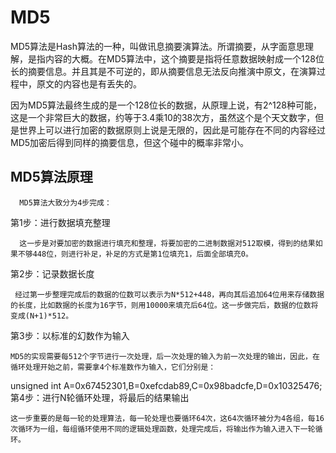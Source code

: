 # MD5

MD5算法是Hash算法的一种，叫做讯息摘要演算法。所谓摘要，从字面意思理解，是指内容的大概。在MD5算法中，这个摘要是指将任意数据映射成一个128位长的摘要信息。并且其是不可逆的，即从摘要信息无法反向推演中原文，在演算过程中，原文的内容也是有丢失的。

因为MD5算法最终生成的是一个128位长的数据，从原理上说，有2^128种可能，这是一个非常巨大的数据，约等于3.4乘10的38次方，虽然这个是个天文数字，但是世界上可以进行加密的数据原则上说是无限的，因此是可能存在不同的内容经过MD5加密后得到同样的摘要信息，但这个碰中的概率非常小。

## MD5算法原理

      MD5算法大致分为4步完成：

第1步：进行数据填充整理

      这一步是对要加密的数据进行填充和整理，将要加密的二进制数据对512取模，得到的结果如果不够448位，则进行补足，补足的方式是第1位填充1，后面全部填充0。

第2步：记录数据长度

     经过第一步整理完成后的数据的位数可以表示为N*512+448，再向其后追加64位用来存储数据的长度，比如数据的长度为16字节，则用10000来填充后64位。这一步做完后，数据的位数将变成(N+1)*512。

第3步：以标准的幻数作为输入

    MD5的实现需要每512个字节进行一次处理，后一次处理的输入为前一次处理的输出，因此，在循环处理开始之前，需要拿4个标准数作为输入，它们分别是：

unsigned int A=0x67452301,B=0xefcdab89,C=0x98badcfe,D=0x10325476;
第4步：进行N轮循环处理，将最后的结果输出

    这一步重要的是每一轮的处理算法，每一轮处理也要循环64次，这64次循环被分为4各组，每16次循环为一组，每组循环使用不同的逻辑处理函数，处理完成后，将输出作为输入进入下一轮循环。
